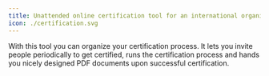 ```yaml
---
title: Unattended online certification tool for an international organization
icon: ./certification.svg
---
```


With this tool you can organize your certification process. It lets you invite people periodically to get certified, runs the certification process and hands you nicely designed PDF documents upon successful certification.
